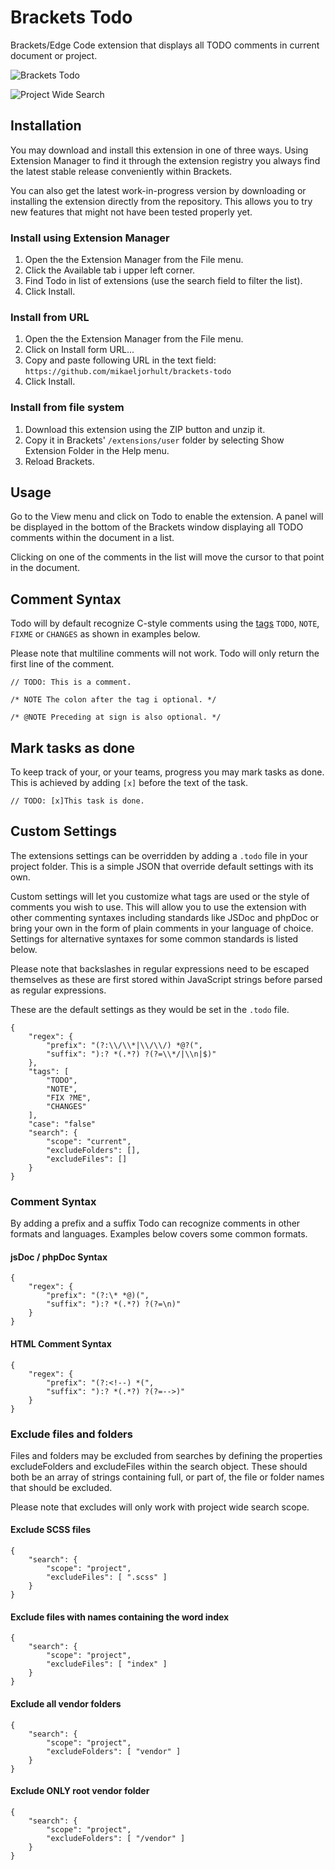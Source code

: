 # Brackets Todo

Brackets/Edge Code extension that displays all TODO comments in current document or project.

![Brackets Todo](https://raw.github.com/mikaeljorhult/brackets-todo/gh-pages/screenshot-current.png)

![Project Wide Search](https://raw.github.com/mikaeljorhult/brackets-todo/gh-pages/screenshot-project.png)

## Installation
You may download and install this extension in one of three ways. Using Extension Manager to find it through 
the extension registry you always find the latest stable release conveniently within Brackets.

You can also get the latest work-in-progress version by downloading or installing the extension directly 
from the repository. This allows you to try new features that might not have been tested properly yet.

### Install using Extension Manager

1. Open the the Extension Manager from the File menu.
2. Click the Available tab i upper left corner.
3. Find Todo in list of extensions (use the search field to filter the list).
4. Click Install.

### Install from URL

1. Open the the Extension Manager from the File menu.
2. Click on Install form URL...
3. Copy and paste following URL in the text field: `https://github.com/mikaeljorhult/brackets-todo`
4. Click Install.

### Install from file system

1. Download this extension using the ZIP button and unzip it.
2. Copy it in Brackets' `/extensions/user` folder by selecting Show Extension Folder in the Help menu. 
3. Reload Brackets.


## Usage

Go to the View menu and click on Todo to enable the extension. A panel will be displayed in the bottom of 
the Brackets window displaying all TODO comments within the document in a list.

Clicking on one of the comments in the list will move the cursor to that point in the document.


## Comment Syntax

Todo will by default recognize C-style comments using the [tags](http://en.wikipedia.org/wiki/Comment_%28computer_programming%29#Tags)
`TODO`, `NOTE`, `FIXME` or `CHANGES` as shown in examples below.

Please note that multiline comments will not work. Todo will only return the first line of the comment.

`
// TODO: This is a comment.
`

`
/* NOTE The colon after the tag i optional. */
`

`
/* @NOTE Preceding at sign is also optional. */
`


## Mark tasks as done

To keep track of your, or your teams, progress you may mark tasks as done. This is achieved by adding `[x]` 
before the text of the task.

`
// TODO: [x]This task is done.
`


## Custom Settings
The extensions settings can be overridden by adding a `.todo` file in your project folder. This is a simple 
JSON that override default settings with its own.

Custom settings will let you customize what tags are used or the style of comments you wish to use. This will 
allow you to use the extension with other commenting syntaxes including standards like JSDoc and phpDoc or 
bring your own in the form of plain comments in your language of choice. Settings for alternative syntaxes for 
some common standards is listed below.

Please note that backslashes in regular expressions need to be escaped themselves as these are first stored 
within JavaScript strings before parsed as regular expressions.

These are the default settings as they would be set in the `.todo` file.

	{
		"regex": {
			"prefix": "(?:\\/\\*|\\/\\/) *@?(",
			"suffix": "):? *(.*?) ?(?=\\*/|\\n|$)"
		},
		"tags": [
			"TODO",
			"NOTE",
			"FIX ?ME",
			"CHANGES"
		],
		"case": "false"
		"search": {
			"scope": "current",
			"excludeFolders": [],
			"excludeFiles": []
		}
	}


### Comment Syntax
By adding a prefix and a suffix Todo can recognize comments in other formats and languages. Examples below 
covers some common formats.

#### jsDoc / phpDoc Syntax

	{
		"regex": {
			"prefix": "(?:\* *@)(",
			"suffix": "):? *(.*?) ?(?=\n)"
		}
	}

#### HTML Comment Syntax

	{
		"regex": {
			"prefix": "(?:<!--) *(",
			"suffix": "):? *(.*?) ?(?=-->)"
		}
	}


### Exclude files and folders

Files and folders may be excluded from searches by defining the properties excludeFolders and excludeFiles 
within the search object. These should both be an array of strings containing full, or part of, the file or 
folder names that should be excluded.

Please note that excludes will only work with project wide search scope.

#### Exclude SCSS files

	{
		"search": {
			"scope": "project",
			"excludeFiles": [ ".scss" ]
		}
	}

#### Exclude files with names containing the word index

	{
		"search": {
			"scope": "project",
			"excludeFiles": [ "index" ]
		}
	}

#### Exclude all vendor folders

	{
		"search": {
			"scope": "project",
			"excludeFolders": [ "vendor" ]
		}
	}

#### Exclude ONLY root vendor folder

	{
		"search": {
			"scope": "project",
			"excludeFolders": [ "/vendor" ]
		}
	}
